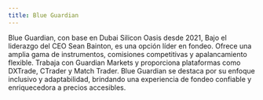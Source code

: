 ```yaml
---
title: Blue Guardian
---
```


Blue Guardian, con base en Dubai Silicon Oasis desde 2021, Bajo el liderazgo del CEO Sean Bainton, es una opción líder en fondeo. Ofrece una amplia gama de instrumentos, comisiones competitivas y apalancamiento flexible. Trabaja con Guardian Markets y proporciona plataformas como DXTrade, CTrader y Match Trader. Blue Guardian se destaca por su enfoque inclusivo y adaptabilidad, brindando una experiencia de fondeo confiable y enriquecedora a precios accesibles.